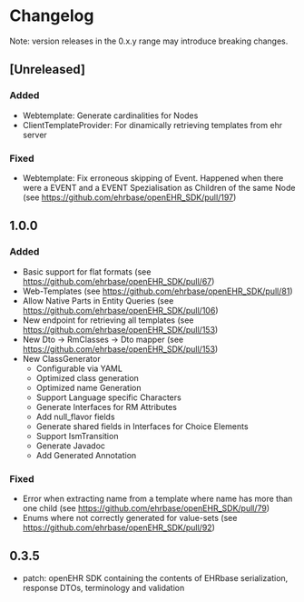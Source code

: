 # Changelog
Note: version releases in the 0.x.y range may introduce breaking changes.
## [Unreleased]
### Added

- Webtemplate: Generate cardinalities for Nodes
- ClientTemplateProvider: For dinamically retrieving templates from ehr server

### Fixed

- Webtemplate: Fix erroneous skipping of Event. Happened when there  were a EVENT and a EVENT Spezialisation as Children of the same Node (see https://github.com/ehrbase/openEHR_SDK/pull/197)

## 1.0.0
### Added
- Basic support for flat formats (see https://github.com/ehrbase/openEHR_SDK/pull/67) 
- Web-Templates (see https://github.com/ehrbase/openEHR_SDK/pull/81)
- Allow Native Parts in Entity Queries  (see https://github.com/ehrbase/openEHR_SDK/pull/106)
- New endpoint for retrieving all templates (see https://github.com/ehrbase/openEHR_SDK/pull/153)
- New Dto -> RmClasses -> Dto mapper (see https://github.com/ehrbase/openEHR_SDK/pull/153)
- New ClassGenerator
    - Configurable via YAML
    - Optimized class generation
    - Optimized name Generation
    - Support Language specific Characters
    - Generate Interfaces for RM Attributes
    - Add null_flavor fields
    - Generate shared fields in Interfaces for Choice Elements
    - Support IsmTransition
    - Generate Javadoc
    - Add Generated Annotation
    
### Fixed
- Error when extracting name from a template where name has more than one child (see https://github.com/ehrbase/openEHR_SDK/pull/79)
- Enums where not correctly generated for value-sets (see https://github.com/ehrbase/openEHR_SDK/pull/92)  

## 0.3.5

- patch: openEHR SDK containing the contents of EHRbase serialization, response DTOs, terminology and validation


